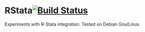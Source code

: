 RStata[![Build Status](https://travis-ci.org/lbraglia/RStata.svg)](https://travis-ci.org/lbraglia/RStata)
======
Experiments with R-Stata integration. Tested on Debian Gnu/Linux.
